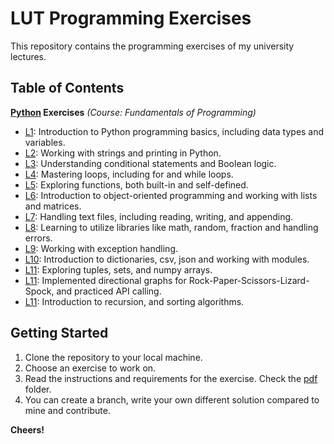 # LUT Programming Exercises

This repository contains the programming exercises of my university lectures. 

**Table of Contents**
-----------------

**[Python](python) Exercises** _(Course: Fundamentals of Programming)_ 

* [L1](python/L1): Introduction to Python programming basics, including data types and variables.
* [L2](python/L2): Working with strings and printing in Python.
* [L3](python/L3): Understanding conditional statements and Boolean logic.
* [L4](python/L4): Mastering loops, including for and while loops.
* [L5](python/L5): Exploring functions, both built-in and self-defined.
* [L6](python/L6): Introduction to object-oriented programming and working with lists and matrices.
* [L7](python/L7): Handling text files, including reading, writing, and appending.
* [L8](python/L8): Learning to utilize libraries like math, random, fraction and handling errors.
* [L9](python/L9): Working with exception handling.
* [L10](python/L10): Introduction to dictionaries, csv, json and working with modules.
* [L11](python/L11): Exploring tuples, sets, and numpy arrays.
* [L11](python/L12): Implemented directional graphs for Rock-Paper-Scissors-Lizard-Spock, and practiced API calling.
* [L11](python/L13): Introduction to recursion, and sorting algorithms.



**Getting Started**
-------------------

1. Clone the repository to your local machine.
2. Choose an exercise to work on.
3. Read the instructions and requirements for the exercise. Check the [pdf](python/pdf) folder.
4. You can create a branch, write your own different solution compared to mine and contribute.

**Cheers!**